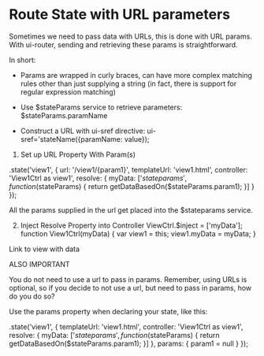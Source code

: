 # Route State with URL parameters

Sometimes we need to pass data with URLs, this is done with URL params. With ui-router, sending and retrieving these params is straightforward.

In short:
- Params are wrapped in curly braces, can have more complex matching rules other than just supplying a string (in fact, there is support for regular expression matching)

- Use $stateParams service to retrieve parameters: $stateParams.paramName

- Construct a URL with ui-sref directive: ui-sref='stateName({paramName: value});

1. Set up URL Property With Param(s)

.state('view1', {
    url: '/view1/{param1}',
    templateUrl: 'view1.html',
    controller: 'View1Ctrl as view1',
    resolve: {
        myData: ['$stateparams', function($stateParams) {
            return getDataBasedOn($stateParams.param1);
        }]
    }
});

All the params supplied in the url get placed into the $stateparams service. 

2. Inject Resolve Property into Controller
ViewCtrl.$inject = ['myData'];
function View1Ctrl(myData) {
    var view1 = this;
    view1.myData = myData;
}

<a ui-sref="view1({itemId:someVal})">Link to view with data</a>

ALSO IMPORTANT

You do not need to use a url to pass in params. Remember, using URLs is optional, so if you decide to not use a url, but need to pass in params, how do you do so?

Use the params property when declaring your state, like this:

.state('view1', {
    templateUrl: 'view1.html',
    controller: 'View1Ctrl as view1',
    resolve: {
        myData: ['$stateparams', function($stateParams) {
            return getDataBasedOn($stateParams.param1);
        }]
    },
    params:
    {
        param1 = null
    }
});